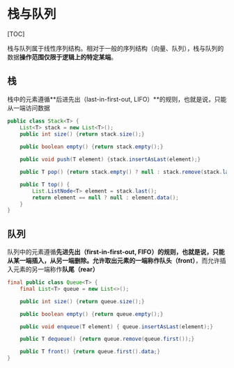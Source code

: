 # 栈与队列

[TOC]

栈与队列属于线性序列结构。相对于一般的序列结构（向量、队列），栈与队列的数据**操作范围仅限于逻辑上的特定某端**。

## 栈

栈中的元素遵循**后进先出（last-in-first-out, LIFO）**的规则，也就是说，只能从一端访问数据

~~~java
public class Stack<T> {
    List<T> stack = new List<T>();
    public int size() {return stack.size();}
    
    public boolean empty() {return stack.empty();}

    public void push(T element) {stack.insertAsLast(element);}

    public T pop() {return stack.empty() ? null : stack.remove(stack.last());}

    public T top() {
        List.ListNode<T> element = stack.last();
        return element == null ? null : element.data();
    }
}
~~~



## 队列

队列中的元素遵循**先进先出（first-in-first-out, FIFO）**的规则，也就是说，只能从某一端插入，从另一端删除。允许取出元素的一端称作**队头（front）**，而允许插入元素的另一端称作**队尾（rear）**

~~~java
final public class Queue<T> {
    final List<T> queue = new List<>();

    public int size() {return queue.size();}

    public boolean empty() {return queue.empty();}

    public void enqueue(T element) { queue.insertAsLast(element);}

    public T dequeue() {return queue.remove(queue.first());}

    public T front() {return queue.first().data;}
}
~~~


